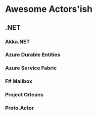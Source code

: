 # Awesome Actors'ish

## .NET

### Akka.NET

### Azure Durable Entities

### Azure Service Fabric

### F# Mailbox

### Project Orleans

### Proto.Actor

